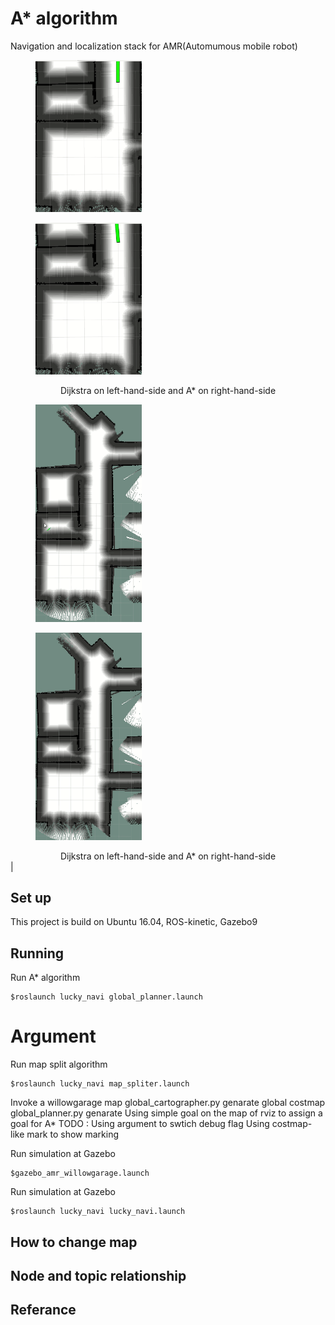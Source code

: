 # A* algorithm 
Navigation and localization stack for AMR(Automumous mobile robot)

<div>
<figure  id="crackers1">
  <img src="pic/dijkstra_near.gif" alt="missing" height="33%" width="40%" />
  </figure >
   <figure  id="crackers2">
  <img src="pic/a_star_near.gif" alt="missing" height="35%" width="40%" />
   </figure >
<div style="float:middle;"></div>
</div>

 <div align="center">
  Dijkstra on left-hand-side and A* on right-hand-side
</div> 

<div>
<figure  id="crackers1">
  <img src="pic/dijkstra_room.gif" alt="missing" height="30%" width="40%" />
  </figure >
   <figure  id="crackers2">
  <img src="pic/a_star_room.gif" alt="missing" height="35%" width="40%" />
   </figure >
<div style="clean:both;"></div>
</div>
<center>Dijkstra on left-hand-side and A* on right-hand-side</center> | 






## Set up 
This project is build on Ubuntu 16.04, ROS-kinetic, Gazebo9

## Running 
Run A* algorithm 
```
$roslaunch lucky_navi global_planner.launch
```

# Argument 

Run map split algorithm
```
$roslaunch lucky_navi map_spliter.launch
```

Invoke a willowgarage map 
global_cartographer.py genarate global costmap 
global_planner.py genarate 
Using simple goal on the map of rviz to assign a goal for A* 
TODO : 
Using argument to swtich debug flag 
Using costmap-like mark to show marking


Run simulation at Gazebo
```
$gazebo_amr_willowgarage.launch
```


Run simulation at Gazebo
```
$roslaunch lucky_navi lucky_navi.launch
```

## How to change map 


## Node and topic relationship

## Referance
